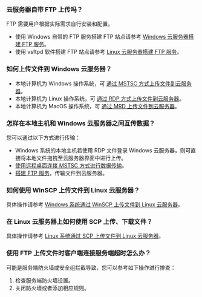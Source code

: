 ### 云服务器自带 FTP 上传吗？
FTP 需要用户根据实际需求自行安装和配置。
- 使用 Windows 自带的 FTP 服务搭建 FTP 站点请参考 [Windows 云服务器搭建 FTP 服务](https://cloud.tencent.com/document/product/213/10414)。
- 使用 vsftpd 软件搭建 FTP 站点请参考 [Linux 云服务器搭建 FTP 服务](https://cloud.tencent.com/document/product/213/10912)。

### 如何上传文件到 Windows 云服务器？
- 本地计算机为 Windows 操作系统，可 [通过 MSTSC 方式上传文件到云服务器](https://cloud.tencent.com/document/product/213/2761)。
- 本地计算机为 Linux 操作系统，可 [通过 RDP 方式上传文件到云服务器](https://cloud.tencent.com/document/product/213/39101)。
- 本地计算机为 MacOS 操作系统，可 [通过 MRD 上传文件到云服务器](https://cloud.tencent.com/document/product/213/39036)。

### 怎样在本地主机和 Windows 云服务器之间互传数据？
您可以通过以下方式进行传输：
- Windows 系统的本地主机若使用 RDP 文件登录 Windows 云服务器，则可直接将本地文件拖拽至云服务器界面中进行上传。
- [使用远程桌面连接 MSTSC 方式进行数据传输](https://cloud.tencent.com/document/product/213/2761)。
- [搭建 FTP 服务](https://cloud.tencent.com/document/product/213/39128)，传输文件到云服务器。


### 如何使用 WinSCP 上传文件到 Linux 云服务器？
具体操作请参考 [Windows 系统通过 WinSCP 上传文件到 Linux 云服务器](https://cloud.tencent.com/document/product/213/2131)。

### 在 Linux 云服务器上如何使用 SCP 上传、下载文件？
具体操作请参考 [Linux 系统通过 SCP 上传文件到 Linux 云服务器](https://cloud.tencent.com/document/product/213/2133)。

### 使用 FTP 上传文件时客户端连接服务端超时怎么办？
可能是服务端防火墙或安全组拦截导致，您可以参考如下操作进行排查：
1. 检查服务端防火墙设置。
2. 关闭防火墙或者添加相应规则。

